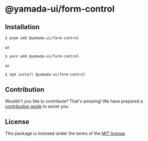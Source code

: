 # @yamada-ui/form-control

## Installation

```sh
$ pnpm add @yamada-ui/form-control
```

or

```sh
$ yarn add @yamada-ui/form-control
```

or

```sh
$ npm install @yamada-ui/form-control
```

## Contribution

Wouldn't you like to contribute? That's amazing! We have prepared a [contribution guide](https://github.com/yamada-ui/yamada-ui/blob/main/CONTRIBUTING.md) to assist you.

## License

This package is licensed under the terms of the
[MIT license](https://github.com/yamada-ui/yamada-ui/blob/main/LICENSE).
